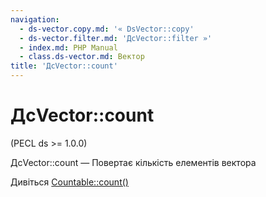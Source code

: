 ```yaml
---
navigation:
  - ds-vector.copy.md: '« DsVector::copy'
  - ds-vector.filter.md: 'ДсVector::filter »'
  - index.md: PHP Manual
  - class.ds-vector.md: Вектор
title: 'ДсVector::count'
---
```

# ДсVector::count

(PECL ds >= 1.0.0)

ДсVector::count — Повертає кількість елементів вектора

Дивіться [Countable::count()](countable.count.md)

